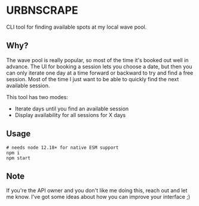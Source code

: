 # URBNSCRAPE


CLI tool for finding available spots at my local wave pool.


## Why?

The wave pool is really popular, so most of the time it's booked out well in advance. The UI for booking a session lets you choose a date, but then you can only iterate one day at a time forward or backward to try and find a free session. Most of the time I just want to be able to quickly find the next available session.


This tool has two modes:

- Iterate days until you find an available session
- Display availability for all sessions for X days



## Usage

```
# needs node 12.18+ for native ESM support
npm i
npm start
```




## Note

If you're the API owner and you don't like me doing this, reach out and let me know. I've got some ideas about how you can improve your interface ;)
